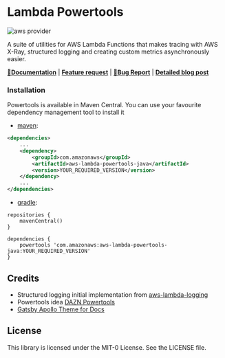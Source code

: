 # Lambda Powertools

![aws provider](https://img.shields.io/badge/provider-AWS-orange?logo=amazon-aws&color=ff9900)


A suite of utilities for AWS Lambda Functions that makes tracing with AWS X-Ray, structured logging and creating custom metrics asynchronously easier.

**[📜Documentation](https://awslabs.github.io/aws-lambda-powertools-java/)** | **[Feature request](https://github.com/awslabs/aws-lambda-powertools-java/issues/new?assignees=&labels=feature-request%2C+triage&template=feature_request.md&title=)** | **[🐛Bug Report](https://github.com/awslabs/aws-lambda-powertools-java/issues/new?assignees=&labels=bug%2C+triage&template=bug_report.md&title=)** | **[Detailed blog post](https://aws.amazon.com/blogs/opensource/simplifying-serverless-best-practices-with-lambda-powertools/)**

### Installation

Powertools is available in Maven Central. You can use your favourite dependency management tool to install it

* [maven](https://maven.apache.org/):
```xml
<dependencies>
    ...
    <dependency>
        <groupId>com.amazonaws</groupId>
        <artifactId>aws-lambda-powertools-java</artifactId>
        <version>YOUR_REQUIRED_VERSION</version>
    </dependency>
    ...
</dependencies>
```
* [gradle](https://gradle.org/):
```
repositories {
    mavenCentral()
}

dependencies {
    powertools 'com.amazonaws:aws-lambda-powertools-java:YOUR_REQUIRED_VERSION'
}
```

## Credits

* Structured logging initial implementation from [aws-lambda-logging](https://gitlab.com/hadrien/aws_lambda_logging)
* Powertools idea [DAZN Powertools](https://github.com/getndazn/dazn-lambda-powertools/)
* [Gatsby Apollo Theme for Docs](https://github.com/apollographql/gatsby-theme-apollo/tree/master/packages/gatsby-theme-apollo-docs)

## License

This library is licensed under the MIT-0 License. See the LICENSE file.

